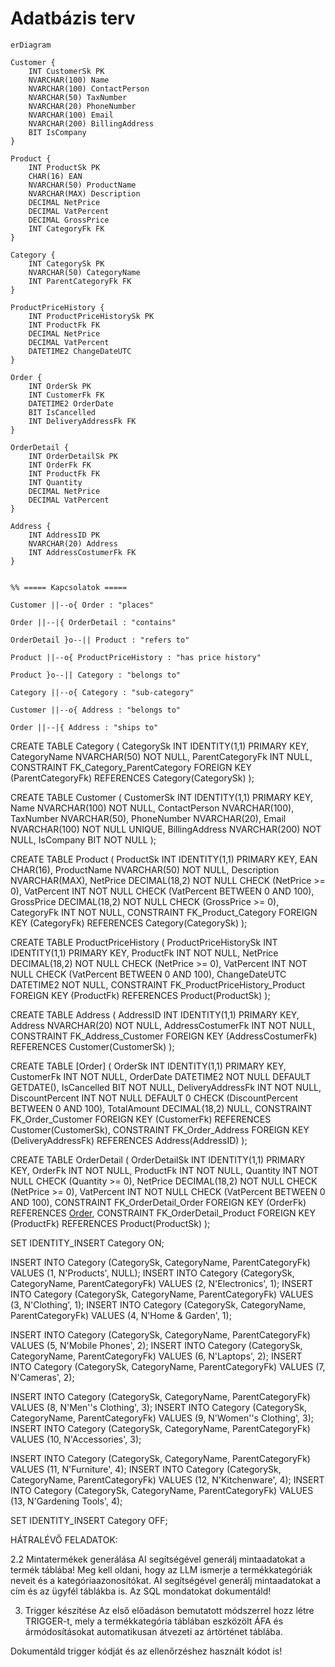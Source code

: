 # Adatbázis terv

```mermaid
erDiagram

Customer {
    INT CustomerSk PK
    NVARCHAR(100) Name
    NVARCHAR(100) ContactPerson
    NVARCHAR(50) TaxNumber
    NVARCHAR(20) PhoneNumber
    NVARCHAR(100) Email
    NVARCHAR(200) BillingAddress
    BIT IsCompany
}

Product {
    INT ProductSk PK
    CHAR(16) EAN
    NVARCHAR(50) ProductName
    NVARCHAR(MAX) Description
    DECIMAL NetPrice
    DECIMAL VatPercent
    DECIMAL GrossPrice
    INT CategoryFk FK
}

Category {
    INT CategorySk PK
    NVARCHAR(50) CategoryName
    INT ParentCategoryFk FK
}

ProductPriceHistory {
    INT ProductPriceHistorySk PK
    INT ProductFk FK
    DECIMAL NetPrice
    DECIMAL VatPercent
    DATETIME2 ChangeDateUTC
}

Order {
    INT OrderSk PK
    INT CustomerFk FK 
    DATETIME2 OrderDate
    BIT IsCancelled
    INT DeliveryAddressFk FK
}

OrderDetail {
    INT OrderDetailSk PK
    INT OrderFk FK
    INT ProductFk FK
    INT Quantity
    DECIMAL NetPrice
    DECIMAL VatPercent
}

Address {
    INT AddressID PK
    NVARCHAR(20) Address
    INT AddressCostumerFk FK
}


%% ===== Kapcsolatok =====

Customer ||--o{ Order : "places"

Order ||--|{ OrderDetail : "contains"

OrderDetail }o--|| Product : "refers to"

Product ||--o{ ProductPriceHistory : "has price history"

Product }o--|| Category : "belongs to"

Category ||--o{ Category : "sub-category"

Customer ||--o{ Address : "belongs to"

Order ||--|{ Address : "ships to"
```

CREATE TABLE Category (
    CategorySk INT IDENTITY(1,1) PRIMARY KEY,
    CategoryName NVARCHAR(50) NOT NULL,
    ParentCategoryFk INT NULL,
    CONSTRAINT FK_Category_ParentCategory FOREIGN KEY (ParentCategoryFk) REFERENCES Category(CategorySk)
);

CREATE TABLE Customer (
    CustomerSk INT IDENTITY(1,1) PRIMARY KEY,
    Name NVARCHAR(100) NOT NULL,
    ContactPerson NVARCHAR(100),
    TaxNumber NVARCHAR(50),
    PhoneNumber NVARCHAR(20),
    Email NVARCHAR(100) NOT NULL UNIQUE,
    BillingAddress NVARCHAR(200) NOT NULL,
    IsCompany BIT NOT NULL
);

CREATE TABLE Product (
    ProductSk INT IDENTITY(1,1) PRIMARY KEY,
    EAN CHAR(16),
    ProductName NVARCHAR(50) NOT NULL,
    Description NVARCHAR(MAX),
    NetPrice DECIMAL(18,2) NOT NULL CHECK (NetPrice >= 0),
    VatPercent INT NOT NULL CHECK (VatPercent BETWEEN 0 AND 100),
    GrossPrice DECIMAL(18,2) NOT NULL CHECK (GrossPrice >= 0),
    CategoryFk INT NOT NULL,
    CONSTRAINT FK_Product_Category FOREIGN KEY (CategoryFk) REFERENCES Category(CategorySk)
);

CREATE TABLE ProductPriceHistory (
    ProductPriceHistorySk INT IDENTITY(1,1) PRIMARY KEY,
    ProductFk INT NOT NULL,
    NetPrice DECIMAL(18,2) NOT NULL CHECK (NetPrice >= 0),
    VatPercent INT NOT NULL CHECK (VatPercent BETWEEN 0 AND 100),
    ChangeDateUTC DATETIME2 NOT NULL,
    CONSTRAINT FK_ProductPriceHistory_Product FOREIGN KEY (ProductFk) REFERENCES Product(ProductSk)
);

CREATE TABLE Address (
    AddressID INT IDENTITY(1,1) PRIMARY KEY,
    Address NVARCHAR(20) NOT NULL,
    AddressCostumerFk INT NOT NULL,
    CONSTRAINT FK_Address_Customer FOREIGN KEY (AddressCostumerFk) REFERENCES Customer(CustomerSk)
);

CREATE TABLE [Order] (
    OrderSk INT IDENTITY(1,1) PRIMARY KEY,
    CustomerFk INT NOT NULL,
    OrderDate DATETIME2 NOT NULL DEFAULT GETDATE(),
    IsCancelled BIT NOT NULL,
    DeliveryAddressFk INT NOT NULL,
    DiscountPercent INT NOT NULL DEFAULT 0 CHECK (DiscountPercent BETWEEN 0 AND 100),
    TotalAmount DECIMAL(18,2) NULL,
    CONSTRAINT FK_Order_Customer FOREIGN KEY (CustomerFk) REFERENCES Customer(CustomerSk),
    CONSTRAINT FK_Order_Address FOREIGN KEY (DeliveryAddressFk) REFERENCES Address(AddressID)
);

CREATE TABLE OrderDetail (
    OrderDetailSk INT IDENTITY(1,1) PRIMARY KEY,
    OrderFk INT NOT NULL,
    ProductFk INT NOT NULL,
    Quantity INT NOT NULL CHECK (Quantity >= 0),
    NetPrice DECIMAL(18,2) NOT NULL CHECK (NetPrice >= 0),
    VatPercent INT NOT NULL CHECK (VatPercent BETWEEN 0 AND 100),
    CONSTRAINT FK_OrderDetail_Order FOREIGN KEY (OrderFk) REFERENCES [Order](OrderSk),
    CONSTRAINT FK_OrderDetail_Product FOREIGN KEY (ProductFk) REFERENCES Product(ProductSk)
);

SET IDENTITY_INSERT Category ON;

INSERT INTO Category (CategorySk, CategoryName, ParentCategoryFk) VALUES (1, N'Products', NULL);
INSERT INTO Category (CategorySk, CategoryName, ParentCategoryFk) VALUES (2, N'Electronics', 1);
INSERT INTO Category (CategorySk, CategoryName, ParentCategoryFk) VALUES (3, N'Clothing', 1);
INSERT INTO Category (CategorySk, CategoryName, ParentCategoryFk) VALUES (4, N'Home & Garden', 1);

INSERT INTO Category (CategorySk, CategoryName, ParentCategoryFk) VALUES (5, N'Mobile Phones', 2);
INSERT INTO Category (CategorySk, CategoryName, ParentCategoryFk) VALUES (6, N'Laptops', 2);
INSERT INTO Category (CategorySk, CategoryName, ParentCategoryFk) VALUES (7, N'Cameras', 2);

INSERT INTO Category (CategorySk, CategoryName, ParentCategoryFk) VALUES (8, N'Men''s Clothing', 3);
INSERT INTO Category (CategorySk, CategoryName, ParentCategoryFk) VALUES (9, N'Women''s Clothing', 3);
INSERT INTO Category (CategorySk, CategoryName, ParentCategoryFk) VALUES (10, N'Accessories', 3);

INSERT INTO Category (CategorySk, CategoryName, ParentCategoryFk) VALUES (11, N'Furniture', 4);
INSERT INTO Category (CategorySk, CategoryName, ParentCategoryFk) VALUES (12, N'Kitchenware', 4);
INSERT INTO Category (CategorySk, CategoryName, ParentCategoryFk) VALUES (13, N'Gardening Tools', 4);


SET IDENTITY_INSERT Category OFF;

HÁTRALÉVŐ FELADATOK:

2.2 Mintatermékek generálása
AI segítségével generálj mintaadatokat a termék táblába! Meg kell oldani, hogy az LLM ismerje a termékkategóriák neveit és a kategóriaazonosítókat.
AI segítségével generálj mintaadatokat a cím és az ügyfél táblákba is.
Az SQL mondatokat dokumentáld!

3. Trigger készítése
Az első előadáson bemutatott módszerrel hozz létre TRIGGER-t, mely a termékkategória táblában eszközölt ÁFA és ármódosításokat automatikusan átvezeti az ártörténet táblába.

Dokumentáld trigger kódját és az ellenőrzéshez használt kódot is!
